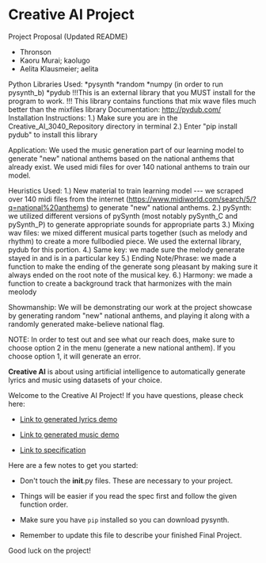 # Creative AI Project

Project Proposal (Updated README)
- Thronson
- Kaoru Murai; kaolugo
- Aelita Klausmeier; aelita

Python Libraries Used:
*pysynth
*random
*numpy (in order to run pysynth_b)
*pydub 
    !!!This is an external library that you MUST install for the program to work. !!!
    This library contains functions that mix wave files much better than the mixfiles library
    Documentation: http://pydub.com/
    Installation Instructions:
    1.) Make sure you are in the Creative_AI_3040_Repository directory in terminal
    2.) Enter "pip install pydub" to install this library

Application:
We used the music generation part of our learning model to generate "new" national anthems based on the national anthems that already exist. We used midi files for over 140 national anthems to train our model.

Heuristics Used:
1.) New material to train learning model --- we scraped over 140 midi files from the internet (https://www.midiworld.com/search/5/?q=national%20anthems) to generate "new"  national anthems.
2.) pySynth: we utilized different versions of pySynth (most notably pySynth_C and pySynth_P) to generate appropriate sounds for appropriate parts
3.) Mixing wav files: we mixed different musical parts together (such as melody and rhythm) to create a more fullbodied piece. We used the external library, pydub for this portion.
4.) Same key: we made sure the melody generate stayed in and is in a particular key
5.) Ending Note/Phrase: we made a function to make the ending of the generate song pleasant by making sure it always ended on the root note of the musical key.
6.) Harmony: we made a function to create a background track that harmonizes with the main meolody

Showmanship:
We will be demonstrating our work at the project showcase by generating random "new" national anthems, and playing it along with a randomly generated make-believe national flag.


NOTE: In order to test out and see what our reach does, make sure to choose option 2 in the menu (generate a new national anthem). If you choose option 1, it will generate an error.


**Creative AI** is about using artificial intelligence to automatically generate lyrics and music using datasets of your choice.

Welcome to the Creative AI Project! If you have questions, please check here:

- <a href="https://youtu.be/Z46LvHwgygs?list=PL2BYDiR6uDOJzYCJ7QuuQz-hWvQeYN5Nx" target="_blank">Link to generated lyrics demo</a>

- <a href="https://youtu.be/RrHrRqZ3pUM?list=PL2BYDiR6uDOJzYCJ7QuuQz-hWvQeYN5Nx" target="_blank">Link to generated music demo</a>

- <a href="https://github.com/eecs183/creative-ai/wiki" target="_blank">Link to specification</a>

Here are a few notes to get you started:

* Don't touch the __init__.py files. These are necessary to your project.

* Things will be easier if you read the spec first and follow the given function order.

* Make sure you have ```pip``` installed so you can download pysynth.

* Remember to update this file to describe your finished Final Project.

Good luck on the project!
